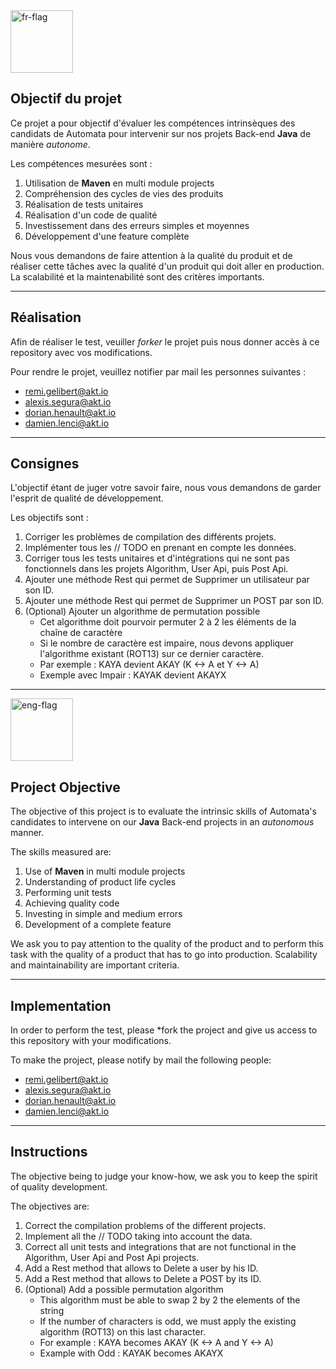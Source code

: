 <img src="https://media.istockphoto.com/vectors/flag-france-brush-stroke-background-flag-republic-of-france-on-vector-id1217000850?k=20&m=1217000850&s=170667a&w=0&h=aI-9UhV2YmjzLo_RaoLZogmWFvyJlqiVNGJF25mzj1o=" alt="fr-flag" style="width:100px;"/>

## Objectif du projet

Ce projet a pour objectif d'évaluer les compétences intrinsèques des candidats de Automata pour intervenir sur nos projets Back-end **Java** de manière *autonome*.

Les compétences mesurées sont : 
1. Utilisation de **Maven** en multi module projects
2. Compréhension des cycles de vies des produits
3. Réalisation de tests unitaires
4. Réalisation d'un code de qualité
5. Investissement dans des erreurs simples et moyennes
6. Développement d'une feature complète

Nous vous demandons de faire attention à la qualité du produit et de réaliser cette tâches avec la qualité d'un produit qui doit aller en production. La scalabilité et la maintenabilité sont des critères importants.


---

## Réalisation

Afin de réaliser le test, veuiller *forker* le projet puis nous donner accès à ce repository avec vos modifications.

Pour rendre le projet, veuillez notifier par mail les personnes suivantes : 
- remi.gelibert@akt.io
- alexis.segura@akt.io
- dorian.henault@akt.io
- damien.lenci@akt.io

---

## Consignes

L'objectif étant de juger votre savoir faire, nous vous demandons de garder l'esprit de qualité de développement.

Les objectifs sont : 

1. Corriger les problèmes de compilation des différents projets.
2. Implémenter tous les // TODO en prenant en compte les données.
3. Corriger tous les tests unitaires et d'intégrations qui ne sont pas fonctionnels dans les projets Algorithm, User Api, puis Post Api.
4. Ajouter une méthode Rest qui permet de Supprimer un utilisateur par son ID.
5. Ajouter une méthode Rest qui permet de Supprimer un POST par son ID.
6. (Optional) Ajouter un algorithme de permutation possible
    - Cet algorithme doit pourvoir permuter 2 à 2 les éléments de la chaîne de caractère
    - Si le nombre de caractère est impaire, nous devons appliquer l'algorithme existant (ROT13) sur ce dernier caractère.
    - Par exemple : KAYA devient AKAY (K <-> A et Y <-> A)
    - Exemple avec Impair : KAYAK devient AKAYX
    
    
    
    
___
<img src="https://media.istockphoto.com/photos/flag-of-england-picture-id854115776?k=20&m=854115776&s=612x612&w=0&h=Q9umhsdZxyIQbyU7rS1cXON304Dmo4uRbcgj46WbL5A=" alt="eng-flag" style="width:100px;"/>

## Project Objective

The objective of this project is to evaluate the intrinsic skills of Automata's candidates to intervene on our **Java** Back-end projects in an *autonomous* manner.

The skills measured are: 
1. Use of **Maven** in multi module projects
2. Understanding of product life cycles
3. Performing unit tests
4. Achieving quality code
5. Investing in simple and medium errors
6. Development of a complete feature

We ask you to pay attention to the quality of the product and to perform this task with the quality of a product that has to go into production. Scalability and maintainability are important criteria.


---

## Implementation

In order to perform the test, please *fork the project and give us access to this repository with your modifications.

To make the project, please notify by mail the following people: 
- remi.gelibert@akt.io
- alexis.segura@akt.io
- dorian.henault@akt.io
- damien.lenci@akt.io

---

## Instructions

The objective being to judge your know-how, we ask you to keep the spirit of quality development.

The objectives are: 

1. Correct the compilation problems of the different projects.
2. Implement all the // TODO taking into account the data.
3. Correct all unit tests and integrations that are not functional in the Algorithm, User Api and Post Api projects.
4. Add a Rest method that allows to Delete a user by his ID.
5. Add a Rest method that allows to Delete a POST by its ID.
6. (Optional) Add a possible permutation algorithm
    - This algorithm must be able to swap 2 by 2 the elements of the string
    - If the number of characters is odd, we must apply the existing algorithm (ROT13) on this last character.
    - For example : KAYA becomes AKAY (K <-> A and Y <-> A)
    - Example with Odd : KAYAK becomes AKAYX

